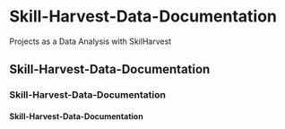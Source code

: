 # Skill-Harvest-Data-Documentation
Projects as a Data Analysis with SkilHarvest
## Skill-Harvest-Data-Documentation
### Skill-Harvest-Data-Documentation
#### Skill-Harvest-Data-Documentation
